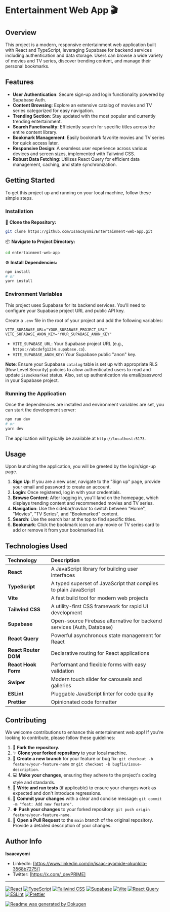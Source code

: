 # Entertainment Web App 🎬

## Overview

This project is a modern, responsive entertainment web application built with React and TypeScript, leveraging Supabase for backend services including authentication and data storage. Users can browse a wide variety of movies and TV series, discover trending content, and manage their personal bookmarks.

## Features

- **User Authentication**: Secure sign-up and login functionality powered by Supabase Auth.
- **Content Browsing**: Explore an extensive catalog of movies and TV series categorized for easy navigation.
- **Trending Section**: Stay updated with the most popular and currently trending entertainment.
- **Search Functionality**: Efficiently search for specific titles across the entire content library.
- **Bookmark Management**: Easily bookmark favorite movies and TV series for quick access later.
- **Responsive Design**: A seamless user experience across various devices and screen sizes, implemented with Tailwind CSS.
- **Robust Data Fetching**: Utilizes React Query for efficient data management, caching, and state synchronization.

## Getting Started

To get this project up and running on your local machine, follow these simple steps.

### Installation

🚀 **Clone the Repository:**

```bash
git clone https://github.com/Isaacayomi/Entertainment-web-app.git
```

📦 **Navigate to Project Directory:**

```bash
cd entertainment-web-app
```

⚙️ **Install Dependencies:**

```bash
npm install
# or
yarn install
```

### Environment Variables

This project uses Supabase for its backend services. You'll need to configure your Supabase project URL and public API key.

Create a `.env` file in the root of your project and add the following variables:

```
VITE_SUPABASE_URL="YOUR_SUPABASE_PROJECT_URL"
VITE_SUPABASE_ANON_KEY="YOUR_SUPABASE_ANON_KEY"
```

- `VITE_SUPABASE_URL`: Your Supabase project URL (e.g., `https://abcdefg1234.supabase.co`).
- `VITE_SUPABASE_ANON_KEY`: Your Supabase public "anon" key.

**Note**: Ensure your Supabase `catalog` table is set up with appropriate RLS (Row Level Security) policies to allow authenticated users to read and update `isBookmarked` status. Also, set up authentication via email/password in your Supabase project.

### Running the Application

Once the dependencies are installed and environment variables are set, you can start the development server:

```bash
npm run dev
# or
yarn dev
```

The application will typically be available at `http://localhost:5173`.

## Usage

Upon launching the application, you will be greeted by the login/sign-up page.

1.  **Sign Up**: If you are a new user, navigate to the "Sign up" page, provide your email and password to create an account.
2.  **Login**: Once registered, log in with your credentials.
3.  **Browse Content**: After logging in, you'll land on the homepage, which displays trending content and recommended movies and TV series.
4.  **Navigation**: Use the sidebar/navbar to switch between "Home", "Movies", "TV Series", and "Bookmarked" content.
5.  **Search**: Use the search bar at the top to find specific titles.
6.  **Bookmark**: Click the bookmark icon on any movie or TV series card to add or remove it from your bookmarked list.

## Technologies Used

| Technology           | Description                                                            |
| :------------------- | :--------------------------------------------------------------------- |
| **React**            | A JavaScript library for building user interfaces                      |
| **TypeScript**       | A typed superset of JavaScript that compiles to plain JavaScript       |
| **Vite**             | A fast build tool for modern web projects                              |
| **Tailwind CSS**     | A utility-first CSS framework for rapid UI development                 |
| **Supabase**         | Open-source Firebase alternative for backend services (Auth, Database) |
| **React Query**      | Powerful asynchronous state management for React                       |
| **React Router DOM** | Declarative routing for React applications                             |
| **React Hook Form**  | Performant and flexible forms with easy validation                     |
| **Swiper**           | Modern touch slider for carousels and galleries                        |
| **ESLint**           | Pluggable JavaScript linter for code quality                           |
| **Prettier**         | Opinionated code formatter                                             |

## Contributing

We welcome contributions to enhance this entertainment web app! If you're looking to contribute, please follow these guidelines:

1.  🍴 **Fork the repository.**
2.  ✨ **Clone your forked repository** to your local machine.
3.  🌿 **Create a new branch** for your feature or bug fix: `git checkout -b feature/your-feature-name` or `git checkout -b bugfix/issue-description`.
4.  💻 **Make your changes**, ensuring they adhere to the project's coding style and standards.
5.  🧪 **Write and run tests** (if applicable) to ensure your changes work as expected and don't introduce regressions.
6.  💾 **Commit your changes** with a clear and concise message: `git commit -m "feat: Add new feature"`.
7.  ⬆️ **Push your changes** to your forked repository: `git push origin feature/your-feature-name`.
8.  🤝 **Open a Pull Request** to the `main` branch of the original repository. Provide a detailed description of your changes.

## Author Info

**Isaacayomi**

- LinkedIn: [https://www.linkedin.com/in/isaac-ayomide-okunlola-3568b7275/]
- Twitter: [https://x.com/_devPRIME]

---

[![React](https://img.shields.io/badge/React-61DAFB?style=for-the-badge&logo=react&logoColor=white)](https://react.dev/)
[![TypeScript](https://img.shields.io/badge/TypeScript-007ACC?style=for-the-badge&logo=typescript&logoColor=white)](https://www.typescriptlang.org/)
[![Tailwind CSS](https://img.shields.io/badge/Tailwind_CSS-06B6D4?style=for-the-badge&logo=tailwindcss&logoColor=white)](https://tailwindcss.com/)
[![Supabase](https://img.shields.io/badge/Supabase-17181C?style=for-the-badge&logo=supabase&logoColor=white)](https://supabase.com/)
[![Vite](https://img.shields.io/badge/Vite-646CFF?style=for-the-badge&logo=vite&logoColor=white)](https://vitejs.dev/)
[![React Query](https://img.shields.io/badge/React_Query-FF4154?style=for-the-badge&logo=reactquery&logoColor=white)](https://tanstack.com/query/latest)
[![ESLint](https://img.shields.io/badge/ESLint-4B32C3?style=for-the-badge&logo=eslint&logoColor=white)](https://eslint.org/)
[![Prettier](https://img.shields.io/badge/Prettier-F7BA3E?style=for-the-badge&logo=prettier&logoColor=white)](https://prettier.io/)

[![Readme was generated by Dokugen](https://img.shields.io/badge/Readme%20was%20generated%20by-Dokugen-brightgreen)](https://www.npmjs.com/package/dokugen)
